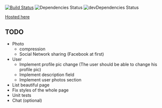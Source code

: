 [![Build Status](https://travis-ci.org/Bird-Shamaness/MuchPixels.svg?branch=master)](https://travis-ci.org/Bird-Shamaness/MuchPixels) ![Dependencies Status](https://david-dm.org/Bird-Shamaness/MuchPixels.svg) ![devDependencies Status](https://david-dm.org/boennemann/badges/dev-status.svg)

[Hosted here](https://much-pixels.herokuapp.com "much pixels")

## TODO
- Photo 
  - compression 
  - Social Network sharing (Facebook at first)
- User 
  - Implement profile pic change (The user should be able to change his profile pic)
  - Implement description field 
  - Implement user photos section
- List beautiful page  
- Fix styles of the whole page
- Unit tests
- Chat (optional)
